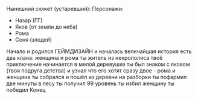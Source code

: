 Нынешний сюжет (устаревший):
Персонажи:
- Назар (ГГ)
- Яков (от земли до неба)
- Рома
- Соня (злодей)

Начало
и родился ГЕЙМДИЗАЙН и началась величайшая история
есть два клана: женщина и рома
ты житель из некрополиса
твоё приключение начинается в мелой деревушке
ты был знаком с яковом (твоя подруга детства) и узнал что его хотят сразу двое - рома и женщина
ты собрался и пошёл из деревни на разборки
ты пофармил две минуты в лесу
ты получил 99 уровень
ты избил женщину
ты победил
Конец
